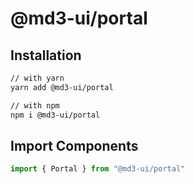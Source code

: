 # @md3-ui/portal

## Installation

```sh
// with yarn
yarn add @md3-ui/portal

// with npm
npm i @md3-ui/portal
```

## Import Components

```jsx
import { Portal } from "@md3-ui/portal"
```

